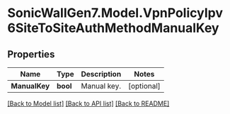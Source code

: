 # SonicWallGen7.Model.VpnPolicyIpv6SiteToSiteAuthMethodManualKey

## Properties

Name | Type | Description | Notes
------------ | ------------- | ------------- | -------------
**ManualKey** | **bool** | Manual key. | [optional] 

[[Back to Model list]](../README.md#documentation-for-models) [[Back to API list]](../README.md#documentation-for-api-endpoints) [[Back to README]](../README.md)

